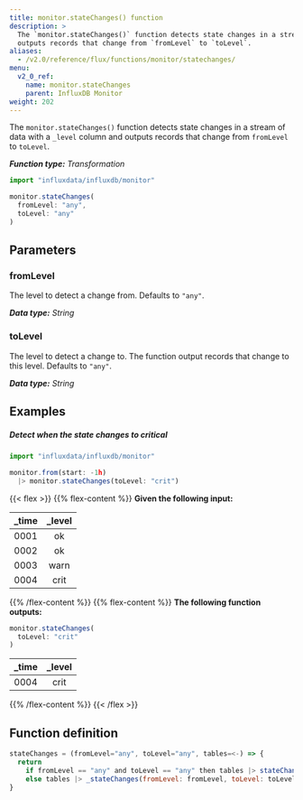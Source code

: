 ```yaml
---
title: monitor.stateChanges() function
description: >
  The `monitor.stateChanges()` function detects state changes in a stream of tables and
  outputs records that change from `fromLevel` to `toLevel`.
aliases:
  - /v2.0/reference/flux/functions/monitor/statechanges/
menu:
  v2_0_ref:
    name: monitor.stateChanges
    parent: InfluxDB Monitor
weight: 202
---
```


The `monitor.stateChanges()` function detects state changes in a stream of data with
a `_level` column and outputs records that change from `fromLevel` to `toLevel`.

_**Function type:** Transformation_

```js
import "influxdata/influxdb/monitor"

monitor.stateChanges(
  fromLevel: "any",
  toLevel: "any"
)
```

## Parameters

### fromLevel
The level to detect a change from.
Defaults to `"any"`.

_**Data type:** String_

### toLevel
The level to detect a change to.
The function output records that change to this level.
Defaults to `"any"`.

_**Data type:** String_

## Examples

##### Detect when the state changes to critical
```js
import "influxdata/influxdb/monitor"

monitor.from(start: -1h)
  |> monitor.stateChanges(toLevel: "crit")
```

{{< flex >}}
{{% flex-content %}}
**Given the following input:**

| _time | _level |
|:----- |:------:|
| 0001  | ok     |
| 0002  | ok     |
| 0003  | warn   |
| 0004  | crit   |
{{% /flex-content %}}
{{% flex-content %}}
**The following function outputs:**

```js
monitor.stateChanges(
  toLevel: "crit"
)
```

| _time | _level |
|:----- |:------:|
| 0004  | crit   |
{{% /flex-content %}}
{{< /flex >}}

## Function definition
```js
stateChanges = (fromLevel="any", toLevel="any", tables=<-) => {
  return
    if fromLevel == "any" and toLevel == "any" then tables |> stateChangesOnly()
    else tables |> _stateChanges(fromLevel: fromLevel, toLevel: toLevel)
}
```
